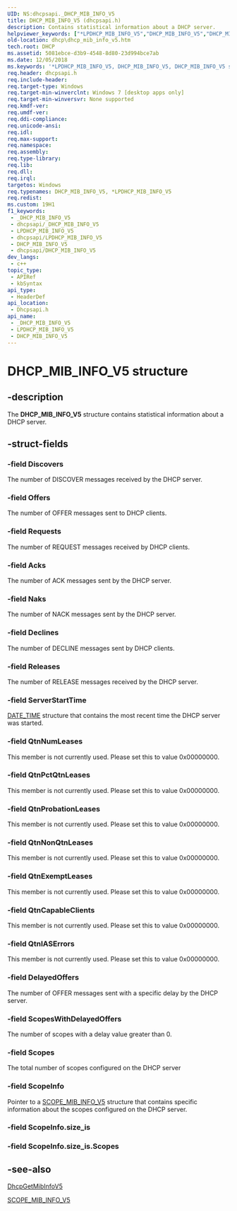 ```yaml
---
UID: NS:dhcpsapi._DHCP_MIB_INFO_V5
title: DHCP_MIB_INFO_V5 (dhcpsapi.h)
description: Contains statistical information about a DHCP server.
helpviewer_keywords: ["*LPDHCP_MIB_INFO_V5","DHCP_MIB_INFO_V5","DHCP_MIB_INFO_V5 structure [DHCP]","LPDHCP_MIB_INFO_V5","LPDHCP_MIB_INFO_V5 structure pointer [DHCP]","dhcp.dhcp_mib_info_v5","dhcpsapi/DHCP_MIB_INFO_V5","dhcpsapi/LPDHCP_MIB_INFO_V5"]
old-location: dhcp\dhcp_mib_info_v5.htm
tech.root: DHCP
ms.assetid: 5081ebce-d3b9-4548-8d80-23d994bce7ab
ms.date: 12/05/2018
ms.keywords: '*LPDHCP_MIB_INFO_V5, DHCP_MIB_INFO_V5, DHCP_MIB_INFO_V5 structure [DHCP], LPDHCP_MIB_INFO_V5, LPDHCP_MIB_INFO_V5 structure pointer [DHCP], dhcp.dhcp_mib_info_v5, dhcpsapi/DHCP_MIB_INFO_V5, dhcpsapi/LPDHCP_MIB_INFO_V5'
req.header: dhcpsapi.h
req.include-header: 
req.target-type: Windows
req.target-min-winverclnt: Windows 7 [desktop apps only]
req.target-min-winversvr: None supported
req.kmdf-ver: 
req.umdf-ver: 
req.ddi-compliance: 
req.unicode-ansi: 
req.idl: 
req.max-support: 
req.namespace: 
req.assembly: 
req.type-library: 
req.lib: 
req.dll: 
req.irql: 
targetos: Windows
req.typenames: DHCP_MIB_INFO_V5, *LPDHCP_MIB_INFO_V5
req.redist: 
ms.custom: 19H1
f1_keywords:
 - _DHCP_MIB_INFO_V5
 - dhcpsapi/_DHCP_MIB_INFO_V5
 - LPDHCP_MIB_INFO_V5
 - dhcpsapi/LPDHCP_MIB_INFO_V5
 - DHCP_MIB_INFO_V5
 - dhcpsapi/DHCP_MIB_INFO_V5
dev_langs:
 - c++
topic_type:
 - APIRef
 - kbSyntax
api_type:
 - HeaderDef
api_location:
 - Dhcpsapi.h
api_name:
 - _DHCP_MIB_INFO_V5
 - LPDHCP_MIB_INFO_V5
 - DHCP_MIB_INFO_V5
---
```


# DHCP_MIB_INFO_V5 structure


## -description

The <b>DHCP_MIB_INFO_V5</b> structure contains statistical information about a DHCP server.

## -struct-fields

### -field Discovers

The number of DISCOVER messages received by the DHCP server.

### -field Offers

The number of OFFER messages sent to DHCP clients.

### -field Requests

The number of REQUEST messages received by  DHCP clients.

### -field Acks

The number of ACK messages sent by the DHCP server.

### -field Naks

The number of NACK messages sent by the DHCP server.

### -field Declines

The number of DECLINE messages sent by DHCP clients.

### -field Releases

The number of RELEASE messages  received by the DHCP server.

### -field ServerStartTime

<a href="/windows/desktop/api/dhcpsapi/ns-dhcpsapi-date_time">DATE_TIME</a> structure that contains the most recent time the DHCP server was started.

### -field QtnNumLeases

This member is not currently used. Please set this to value 0x00000000.

### -field QtnPctQtnLeases

This member is not currently used. Please set this to value 0x00000000.

### -field QtnProbationLeases

This member is not currently used. Please set this to value 0x00000000.

### -field QtnNonQtnLeases

This member is not currently used. Please set this to value 0x00000000.

### -field QtnExemptLeases

This member is not currently used. Please set this to value 0x00000000.

### -field QtnCapableClients

This member is not currently used. Please set this to value 0x00000000.

### -field QtnIASErrors

This member is not currently used. Please set this to value 0x00000000.

### -field DelayedOffers

The number of OFFER messages sent with a specific delay by the DHCP server.

### -field ScopesWithDelayedOffers

The number of scopes with a delay value greater than 0.

### -field Scopes

The total number of scopes configured on the DHCP server

### -field ScopeInfo

Pointer to a <a href="/windows/desktop/api/dhcpsapi/ns-dhcpsapi-scope_mib_info_v5">SCOPE_MIB_INFO_V5</a> structure that contains specific information about the scopes configured on the DHCP server.

### -field ScopeInfo.size_is

### -field ScopeInfo.size_is.Scopes

## -see-also

<a href="/previous-versions/windows/desktop/api/dhcpsapi/nf-dhcpsapi-dhcpgetmibinfov5">DhcpGetMibInfoV5</a>



<a href="/windows/desktop/api/dhcpsapi/ns-dhcpsapi-scope_mib_info_v5">SCOPE_MIB_INFO_V5</a>

